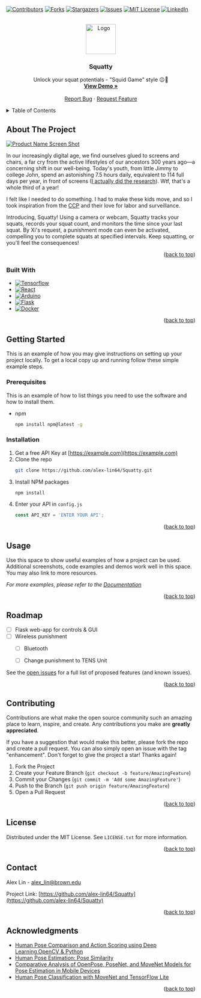 <a name="readme-top"></a>

<!-- PROJECT SHIELDS -->
<!--
*** I'm using markdown "reference style" links for readability.
*** Reference links are enclosed in brackets [ ] instead of parentheses ( ).
*** See the bottom of this document for the declaration of the reference variables
*** for contributors-url, forks-url, etc. This is an optional, concise syntax you may use.
*** https://www.markdownguide.org/basic-syntax/#reference-style-links
-->
[![Contributors][contributors-shield]][contributors-url]
[![Forks][forks-shield]][forks-url]
[![Stargazers][stars-shield]][stars-url]
[![Issues][issues-shield]][issues-url]
[![MIT License][license-shield]][license-url]
[![LinkedIn][linkedin-shield]][linkedin-url]



<!-- PROJECT LOGO -->
<br />
<div align="center">
  <a href="https://github.com/alex-lin64/Squatty">
    <img src="images/logo.png" alt="Logo" width="80" height="80">
  </a>

<h3 align="center">Squatty</h3>

  <p align="center">
    Unlock your squat potentials - "Squid Game" style 😉🔫
    <br />
    <a href="https://github.com/alex-lin64/Squatty"><strong>View Demo »</strong></a>
    <br />
    <br />
    <a href="https://github.com/alex-lin64/Squatty/issues">Report Bug</a>
    ·
    <a href="https://github.com/alex-lin64/Squatty/issues">Request Feature</a>
  </p>
</div>



<!-- TABLE OF CONTENTS -->
<details>
  <summary>Table of Contents</summary>
  <ol>
    <li>
      <a href="#about-the-project">About The Project</a>
      <ul>
        <li><a href="#built-with">Built With</a></li>
      </ul>
    </li>
    <li>
      <a href="#getting-started">Getting Started</a>
      <ul>
        <li><a href="#prerequisites">Prerequisites</a></li>
        <li><a href="#installation">Installation</a></li>
      </ul>
    </li>
    <li><a href="#usage">Usage</a></li>
    <li><a href="#roadmap">Roadmap</a></li>
    <li><a href="#contributing">Contributing</a></li>
    <li><a href="#license">License</a></li>
    <li><a href="#contact">Contact</a></li>
    <li><a href="#acknowledgments">Acknowledgments</a></li>
  </ol>
</details>



<!-- ABOUT THE PROJECT -->
## About The Project

[![Product Name Screen Shot][product-screenshot]](https://example.com)

In our increasingly digital age, we find ourselves glued to screens and chairs, a far cry from the active lifestyles of our ancestors 300 years ago—a concerning shift in our well-being. Today's youth, from little Jimmy to college John, spend an astonishing 7.5 hours daily, equivalent to 114 full days per year, in front of screens ([I actually did the research](https://www.cdc.gov/nccdphp/dnpao/multimedia/infographics/getmoving.html)).  Wtf, that's a whole third of a year!  

I felt like I needed to do something.  I had to make these kids move, and so I took inspiration from the [CCP](https://en.wikipedia.org/wiki/Chinese_Communist_Party) and their love for labor and surveillance.  

Introducing, Squatty!  Using a camera or webcam, Squatty tracks your squats, records your squat count, and monitors the time since your last squat.  By Xi's request,  a punishment mode can even be activated, compelling you to complete squats at specified intervals.  Keep squatting, or you'll feel the consequences!


<p align="right">(<a href="#readme-top">back to top</a>)</p>



### Built With

* [![Tensorflow][Tensorflow]][Tensorflow-url]
* [![React][Python]][Python-url]
* [![Arduino][Arduino]][Arduino]
* [![Flask][Flask]][Flask-url]
* [![Docker][Docker]][Docker-url]


<p align="right">(<a href="#readme-top">back to top</a>)</p>



<!-- GETTING STARTED -->
## Getting Started

This is an example of how you may give instructions on setting up your project locally.
To get a local copy up and running follow these simple example steps.

### Prerequisites

This is an example of how to list things you need to use the software and how to install them.
* npm
  ```sh
  npm install npm@latest -g
  ```

### Installation

1. Get a free API Key at [https://example.com](https://example.com)
2. Clone the repo
   ```sh
   git clone https://github.com/alex-lin64/Squatty.git
   ```
3. Install NPM packages
   ```sh
   npm install
   ```
4. Enter your API in `config.js`
   ```js
   const API_KEY = 'ENTER YOUR API';
   ```

<p align="right">(<a href="#readme-top">back to top</a>)</p>



<!-- USAGE EXAMPLES -->
## Usage

Use this space to show useful examples of how a project can be used. Additional screenshots, code examples and demos work well in this space. You may also link to more resources.

_For more examples, please refer to the [Documentation](https://example.com)_

<p align="right">(<a href="#readme-top">back to top</a>)</p>



<!-- ROADMAP -->
## Roadmap

- [ ] Flask web-app for controls & GUI
- [ ] Wireless punishment
    - [ ] Bluetooth
    - [ ] Change punishment to TENS Unit
    

See the [open issues](https://github.com/alex-lin64/Squatty/issues) for a full list of proposed features (and known issues).

<p align="right">(<a href="#readme-top">back to top</a>)</p>



<!-- CONTRIBUTING -->
## Contributing

Contributions are what make the open source community such an amazing place to learn, inspire, and create. Any contributions you make are **greatly appreciated**.

If you have a suggestion that would make this better, please fork the repo and create a pull request. You can also simply open an issue with the tag "enhancement".
Don't forget to give the project a star! Thanks again!

1. Fork the Project
2. Create your Feature Branch (`git checkout -b feature/AmazingFeature`)
3. Commit your Changes (`git commit -m 'Add some AmazingFeature'`)
4. Push to the Branch (`git push origin feature/AmazingFeature`)
5. Open a Pull Request

<p align="right">(<a href="#readme-top">back to top</a>)</p>



<!-- LICENSE -->
## License

Distributed under the MIT License. See `LICENSE.txt` for more information.

<p align="right">(<a href="#readme-top">back to top</a>)</p>



<!-- CONTACT -->
## Contact

Alex Lin - alex_lin@brown.edu

Project Link: [https://github.com/alex-lin64/Squatty](https://github.com/alex-lin64/Squatty)

<p align="right">(<a href="#readme-top">back to top</a>)</p>



<!-- ACKNOWLEDGMENTS -->
## Acknowledgments

* [Human Pose Comparison and Action Scoring using Deep Learning,OpenCV & Python](https://medium.com/analytics-vidhya/human-pose-comparison-and-action-scoring-using-deep-learning-opencv-python-c2bdf0ddecba)
* [Human Pose Estimation: Pose Similarity](https://medium.com/@cavaldovinos/human-pose-estimation-pose-similarity-dc8bf9f78556)
* [Comparative Analysis of OpenPose, PoseNet, and MoveNet Models for Pose Estimation in Mobile Devices](https://www.iieta.org/journals/ts/paper/10.18280/ts.390111#:~:text=PoseNet%20provides%20a%20total%20of,and%2070%20in%20the%20face.)
* [Human Pose Classification with MoveNet and TensorFlow Lite](https://www.tensorflow.org/lite/tutorials/pose_classification)


<p align="right">(<a href="#readme-top">back to top</a>)</p>



<!-- MARKDOWN LINKS & IMAGES -->
<!-- https://www.markdownguide.org/basic-syntax/#reference-style-links -->
[contributors-shield]: https://img.shields.io/github/contributors/alex-lin64/Squatty.svg?style=for-the-badge
[contributors-url]: https://github.com/alex-lin64/Squatty/graphs/contributors
[forks-shield]: https://img.shields.io/github/forks/alex-lin64/Squatty.svg?style=for-the-badge
[forks-url]: https://github.com/alex-lin64/Squatty/network/members
[stars-shield]: https://img.shields.io/github/stars/alex-lin64/Squatty.svg?style=for-the-badge
[stars-url]: https://github.com/alex-lin64/Squatty/stargazers
[issues-shield]: https://img.shields.io/github/issues/alex-lin64/Squatty.svg?style=for-the-badge
[issues-url]: https://github.com/alex-lin64/Squatty/issues
[license-shield]: https://img.shields.io/github/license/alex-lin64/Squatty.svg?style=for-the-badge
[license-url]: https://github.com/alex-lin64/Squatty/blob/main/LICENSE
[linkedin-shield]: https://img.shields.io/badge/-LinkedIn-black.svg?style=for-the-badge&logo=linkedin&colorB=555
[linkedin-url]: https://linkedin.com/in/alexlin64


[product-screenshot]: images/screenshot.png


[Tensorflow]: https://img.shields.io/badge/tensorflow-badge?style=for-the-badge&logo=tensorflow&labelColor=ffb703&color=ffb703
[Tensorflow-url]: https://www.tensorflow.org/
[Python]: https://img.shields.io/badge/python-badge?style=for-the-badge&logo=python&labelColor=%233d3b35&color=%233d3b35
[Python-url]: https://www.python.org/
[Arduino]: https://img.shields.io/badge/arduino-badge?style=for-the-badge&logo=arduino&labelColor=219ebc&color=219ebc
[Arduino]: https://www.arduino.cc/
[Flask]: https://img.shields.io/badge/flask-badge?style=for-the-badge&logo=flask&labelColor=023047&color=023047
[Flask-url]: https://flask.palletsprojects.com/en/2.3.x/
[Docker]: https://img.shields.io/badge/docker-badge?style=for-the-badge&logo=docker&labelColor=8ecae6&color=8ecae6
[Docker-url]: https://www.docker.com/
